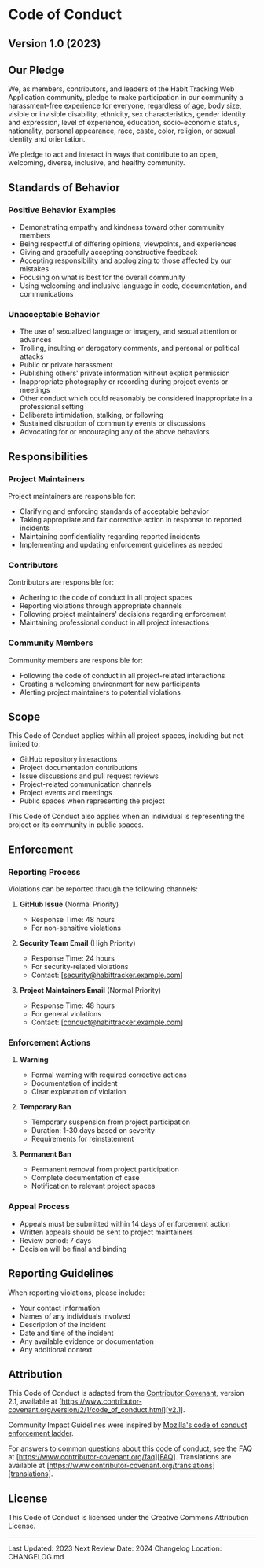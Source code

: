 # Code of Conduct

## Version 1.0 (2023)

## Our Pledge

We, as members, contributors, and leaders of the Habit Tracking Web Application community, pledge to make participation in our community a harassment-free experience for everyone, regardless of age, body size, visible or invisible disability, ethnicity, sex characteristics, gender identity and expression, level of experience, education, socio-economic status, nationality, personal appearance, race, caste, color, religion, or sexual identity and orientation.

We pledge to act and interact in ways that contribute to an open, welcoming, diverse, inclusive, and healthy community.

## Standards of Behavior

### Positive Behavior Examples

* Demonstrating empathy and kindness toward other community members
* Being respectful of differing opinions, viewpoints, and experiences
* Giving and gracefully accepting constructive feedback
* Accepting responsibility and apologizing to those affected by our mistakes
* Focusing on what is best for the overall community
* Using welcoming and inclusive language in code, documentation, and communications

### Unacceptable Behavior

* The use of sexualized language or imagery, and sexual attention or advances
* Trolling, insulting or derogatory comments, and personal or political attacks
* Public or private harassment
* Publishing others' private information without explicit permission
* Inappropriate photography or recording during project events or meetings
* Other conduct which could reasonably be considered inappropriate in a professional setting
* Deliberate intimidation, stalking, or following
* Sustained disruption of community events or discussions
* Advocating for or encouraging any of the above behaviors

## Responsibilities

### Project Maintainers

Project maintainers are responsible for:
* Clarifying and enforcing standards of acceptable behavior
* Taking appropriate and fair corrective action in response to reported incidents
* Maintaining confidentiality regarding reported incidents
* Implementing and updating enforcement guidelines as needed

### Contributors

Contributors are responsible for:
* Adhering to the code of conduct in all project spaces
* Reporting violations through appropriate channels
* Following project maintainers' decisions regarding enforcement
* Maintaining professional conduct in all project interactions

### Community Members

Community members are responsible for:
* Following the code of conduct in all project-related interactions
* Creating a welcoming environment for new participants
* Alerting project maintainers to potential violations

## Scope

This Code of Conduct applies within all project spaces, including but not limited to:
* GitHub repository interactions
* Project documentation contributions
* Issue discussions and pull request reviews
* Project-related communication channels
* Project events and meetings
* Public spaces when representing the project

This Code of Conduct also applies when an individual is representing the project or its community in public spaces.

## Enforcement

### Reporting Process

Violations can be reported through the following channels:

1. **GitHub Issue** (Normal Priority)
   * Response Time: 48 hours
   * For non-sensitive violations

2. **Security Team Email** (High Priority)
   * Response Time: 24 hours
   * For security-related violations
   * Contact: [security@habittracker.example.com]

3. **Project Maintainers Email** (Normal Priority)
   * Response Time: 48 hours
   * For general violations
   * Contact: [conduct@habittracker.example.com]

### Enforcement Actions

1. **Warning**
   * Formal warning with required corrective actions
   * Documentation of incident
   * Clear explanation of violation

2. **Temporary Ban**
   * Temporary suspension from project participation
   * Duration: 1-30 days based on severity
   * Requirements for reinstatement

3. **Permanent Ban**
   * Permanent removal from project participation
   * Complete documentation of case
   * Notification to relevant project spaces

### Appeal Process

* Appeals must be submitted within 14 days of enforcement action
* Written appeals should be sent to project maintainers
* Review period: 7 days
* Decision will be final and binding

## Reporting Guidelines

When reporting violations, please include:
* Your contact information
* Names of any individuals involved
* Description of the incident
* Date and time of the incident
* Any available evidence or documentation
* Any additional context

## Attribution

This Code of Conduct is adapted from the [Contributor Covenant][homepage], version 2.1,
available at [https://www.contributor-covenant.org/version/2/1/code_of_conduct.html][v2.1].

Community Impact Guidelines were inspired by 
[Mozilla's code of conduct enforcement ladder][Mozilla CoC].

For answers to common questions about this code of conduct, see the FAQ at
[https://www.contributor-covenant.org/faq][FAQ]. Translations are available at
[https://www.contributor-covenant.org/translations][translations].

[homepage]: https://www.contributor-covenant.org
[v2.1]: https://www.contributor-covenant.org/version/2/1/code_of_conduct.html
[Mozilla CoC]: https://github.com/mozilla/diversity
[FAQ]: https://www.contributor-covenant.org/faq
[translations]: https://www.contributor-covenant.org/translations

## License

This Code of Conduct is licensed under the Creative Commons Attribution License.

---
Last Updated: 2023
Next Review Date: 2024
Changelog Location: CHANGELOG.md